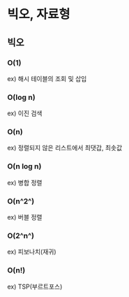 # 빅오, 자료형



## 빅오



### O(1)

ex) 해시 테이블의 조회 및 삽입



### O(log n)

ex) 이진 검색



### O(n)

ex) 정렬되지 않은 리스트에서 최댓갑, 최솟값



### O(n log n)

ex) 병합 정렬



### O(n^2^)

ex) 버블 정렬



### O(2^n^)

ex) 피보나치(재귀) 



### O(n!)

ex) TSP(부르트포스)